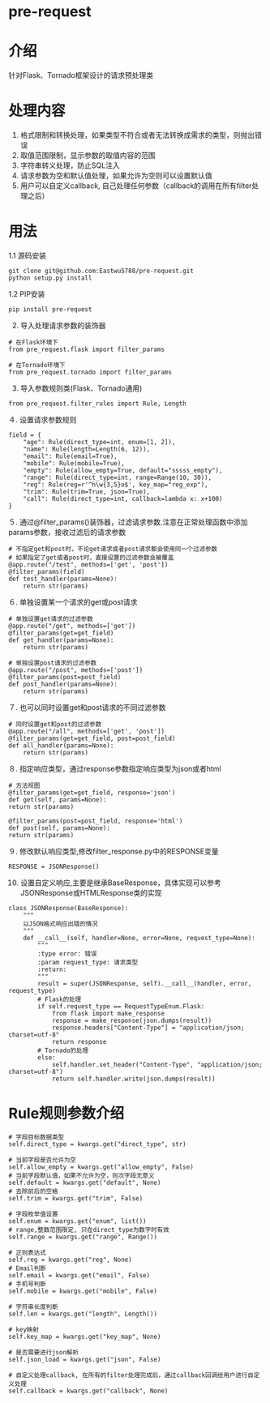 # pre-request

# 介绍
针对Flask、Tornado框架设计的请求预处理类


# 处理内容
1. 格式限制和转换处理，如果类型不符合或者无法转换成需求的类型，则抛出错误
2. 取值范围限制，显示参数的取值内容的范围
3. 字符串转义处理，防止SQL注入
4. 请求参数为空和默认值处理，如果允许为空则可以设置默认值
5. 用户可以自定义callback, 自己处理任何参数（callback的调用在所有filter处理之后）

# 用法
1.1 源码安装
```
git clone git@github.com:Eastwu5788/pre-request.git
python setup.py install
```

1.2 PIP安装
```
pip install pre-request
```

2. 导入处理请求参数的装饰器
```
# 在Flask环境下
from pre_request.flask import filter_params

# 在Tornado环境下
from pre_request.tornado import filter_params
```


3. 导入参数规则类(Flask、Tornado通用)
```
from pre_request.filter_rules import Rule, Length
```


４. 设置请求参数规则
```
field = {
    "age": Rule(direct_type=int, enum=[1, 2]),
    "name": Rule(length=Length(6, 12)),
    "email": Rule(email=True),
    "mobile": Rule(mobile=True),
    "empty": Rule(allow_empty=True, default="sssss_empty"),
    "range": Rule(direct_type=int, range=Range(10, 30)),
    "reg": Rule(reg=r'^h\w{3,5}o$', key_map="reg_exp"),
    "trim": Rule(trim=True, json=True),
    "call": Rule(direct_type=int, callback=lambda x: x+100)
}
```


５. 通过@filter_params()装饰器，过滤请求参数.注意在正常处理函数中添加params参数，接收过滤后的请求参数
```
# 不指定get和post时，不论get请求或者post请求都会使用同一个过滤参数
# 如果指定了get或者post时，直接设置的过滤参数会被覆盖
@app.route("/test", methods=['get', 'post'])
@filter_params(field)
def test_handler(params=None):
    return str(params)
```


６. 单独设置某一个请求的get或post请求
```
# 单独设置get请求的过滤参数
@app.route("/get", methods=['get'])
@filter_params(get=get_field)
def get_handler(params=None):
    return str(params)
    
# 单独设置post请求的过滤参数
@app.route("/post", methods=['post'])
@filter_params(post=post_field)
def post_handler(params=None):
    return str(params)
```


７. 也可以同时设置get和post请求的不同过滤参数
```
# 同时设置get和post的过滤参数
@app.route("/all", methods=['get', 'post'])
@filter_params(get=get_field, post=post_field)
def all_handler(params=None):
    return str(params)
```


８. 指定响应类型，通过response参数指定响应类型为json或者html
```
# 方法视图
@filter_params(get=get_field, response='json')
def get(self, params=None):
return str(params)

@filter_params(post=post_field, response='html')
def post(self, params=None):
return str(params)
```


９. 修改默认响应类型,修改filter_response.py中的RESPONSE变量
```
RESPONSE = JSONResponse()
```


10. 设置自定义响应,主要是继承BaseResponse，具体实现可以参考JSONResponse或HTMLResponse类的实现
```
class JSONResponse(BaseResponse):
    """
    以JSON格式响应出错的情况
    """
    def __call__(self, handler=None, error=None, request_type=None):
        """
        :type error: 错误
        :param request_type: 请求类型
        :return:
        """
        result = super(JSONResponse, self).__call__(handler, error, request_type)
        # Flask的处理
        if self.request_type == RequestTypeEnum.Flask:
            from flask import make_response
            response = make_response(json.dumps(result))
            response.headers["Content-Type"] = "application/json; charset=utf-8"
            return response
        # Tornado的处理　
        else:
            self.handler.set_header("Content-Type", "application/json; charset=utf-8")
            return self.handler.write(json.dumps(result))
```


# Rule规则参数介绍
```
# 字段目标数据类型
self.direct_type = kwargs.get("direct_type", str)

# 当前字段是否允许为空
self.allow_empty = kwargs.get("allow_empty", False)
# 当前字段默认值，如果不允许为空，则次字段无意义
self.default = kwargs.get("default", None)
# 去除前后的空格
self.trim = kwargs.get("trim", False)

# 字段枚举值设置
self.enum = kwargs.get("enum", list())
# range,整数范围限定, 只在direct_type为数字时有效
self.range = kwargs.get("range", Range())

# 正则表达式
self.reg = kwargs.get("reg", None)
# Email判断
self.email = kwargs.get("email", False)
# 手机号判断
self.mobile = kwargs.get("mobile", False)

# 字符串长度判断
self.len = kwargs.get("length", Length())

# key映射
self.key_map = kwargs.get("key_map", None)

# 是否需要进行json解析
self.json_load = kwargs.get("json", False)

# 自定义处理callback, 在所有的filter处理完成后，通过callback回调给用户进行自定义处理
self.callback = kwargs.get("callback", None)
```
